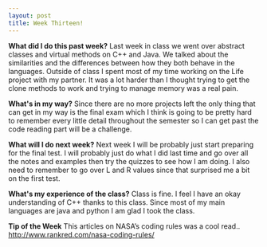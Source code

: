 ```yaml
---
layout: post
title: Week Thirteen!
---
```


**What did I do this past week?**
Last week in class we went over abstract classes and virtual methods on C++ and Java. We talked about the similarities and the differences between how they both behave in the languages. Outside of class I spent most of my time working on the Life project with my partner. It was a lot harder than I thought trying to get the clone methods to work and trying to manage memory was a real pain.

**What's in my way?**
Since there are no more projects left the only thing that can get in my way is the final exam which I think is going to be pretty hard to remember every little detail throughout the semester so I can get past the code reading part will be a challenge.

**What will I do next week?**
Next week I will be probably just start preparing for the final test. I will probably just do what I did last time and go over all the notes and examples then try the quizzes to see how I am doing. I also need to remember to go over L and R values since that surprised me a bit on the first test.

**What's my experience of the class?**
Class is fine. I feel I have an okay understanding of C++ thanks to this class. Since most of my main languages are java and python I am glad I took the class. 

**Tip of the Week**
This articles on NASA’s coding rules was a cool read.. <http://www.rankred.com/nasa-coding-rules/>

